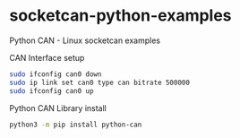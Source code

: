 # socketcan-python-examples
Python CAN - Linux socketcan examples

CAN Interface setup
```bash
sudo ifconfig can0 down 
sudo ip link set can0 type can bitrate 500000
sudo ifconfig can0 up
```

Python CAN Library install 
```bash
python3 -m pip install python-can
```